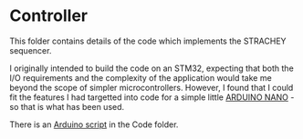 # Controller

This folder contains details of the code which implements the STRACHEY sequencer.

I originally intended to build the code on an STM32, expecting that both the I/O requirements and the complexity of the application would take me beyond the scope of simpler microcontrollers. 
However, I found that I could fit the features I had targetted into code for a simple little [ARDUINO NANO](https://docs.arduino.cc/hardware/nano) - so that is what has been used.

There is an [Arduino script](https://github.com/m0xpd/STRACHEY/blob/main/Controller/Code/STRACHEY_Sequencer_1v0.ino) in the Code folder.
